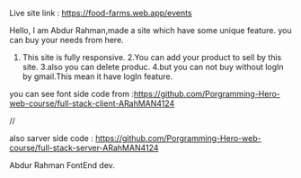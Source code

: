Live site link : https://food-farms.web.app/events

Hello,
I am Abdur Rahman,made a site which have some unique feature. you can buy your needs from here.

1. This site is fully responsive.
   2.You can add your product to sell by this site.
   3.also you can delete produc.
   4.but you can not buy without logIn by gmail.This mean it have logIn feature.

you can see font side code from :https://github.com/Porgramming-Hero-web-course/full-stack-client-ARahMAN4124

//

also sarver side code : https://github.com/Porgramming-Hero-web-course/full-stack-server-ARahMAN4124

Abdur Rahman
FontEnd dev.
